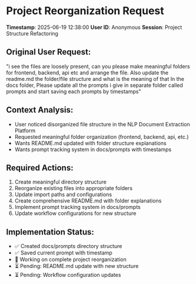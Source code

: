 # Project Reorganization Request
**Timestamp**: 2025-06-19 12:38:00
**User ID**: Anonymous
**Session**: Project Structure Refactoring

## Original User Request:
"i see the files are loosely present, can you please make meaningful folders for frontend, backend, api etc and arrange the file. 
Also update the readme.md the folder/file structure and what is the meaning of that
In the docs folder, Please update all the prompts i give in separate folder called prompts and start saving each prompts by timestamps"

## Context Analysis:
- User noticed disorganized file structure in the NLP Document Extraction Platform
- Requested meaningful folder organization (frontend, backend, api, etc.)
- Wants README.md updated with folder structure explanations
- Wants prompt tracking system in docs/prompts with timestamps

## Required Actions:
1. Create meaningful directory structure
2. Reorganize existing files into appropriate folders
3. Update import paths and configurations
4. Create comprehensive README.md with folder explanations
5. Implement prompt tracking system in docs/prompts
6. Update workflow configurations for new structure

## Implementation Status:
- ✅ Created docs/prompts directory structure
- ✅ Saved current prompt with timestamp
- 🔄 Working on complete project reorganization
- ⏳ Pending: README.md update with new structure
- ⏳ Pending: Workflow configuration updates